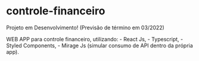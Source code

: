 # controle-financeiro

Projeto em Desenvolvimento! (Previsão de término em 03/2022)

WEB APP para controle financeiro, utilizando:
    - React Js,
    - Typescript,
    - Styled Components,
    - Mirage Js (simular consumo de API dentro da própria app).
